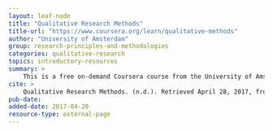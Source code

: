 ```yaml
---
layout: leaf-node
title: "Qualitative Research Methods"
title-url: "https://www.coursera.org/learn/qualitative-methods"
author: "University of Amsterdam"
group: research-principles-and-methodologies
categories: qualitative-research
topics: introductory-resources
summary: >
    This is a free on-demand Coursera course from the University of Amsterdam. The course teaches the basic ideas behind the qualitative research in social science. Taught by Dr. Gerben Moerman.
cite: >
    Qualitative Research Methods. (n.d.). Retrieved April 28, 2017, from https://www.coursera.org/learn/qualitative-methods
pub-date: 
added-date: 2017-04-20
resource-type: external-page
---
```

